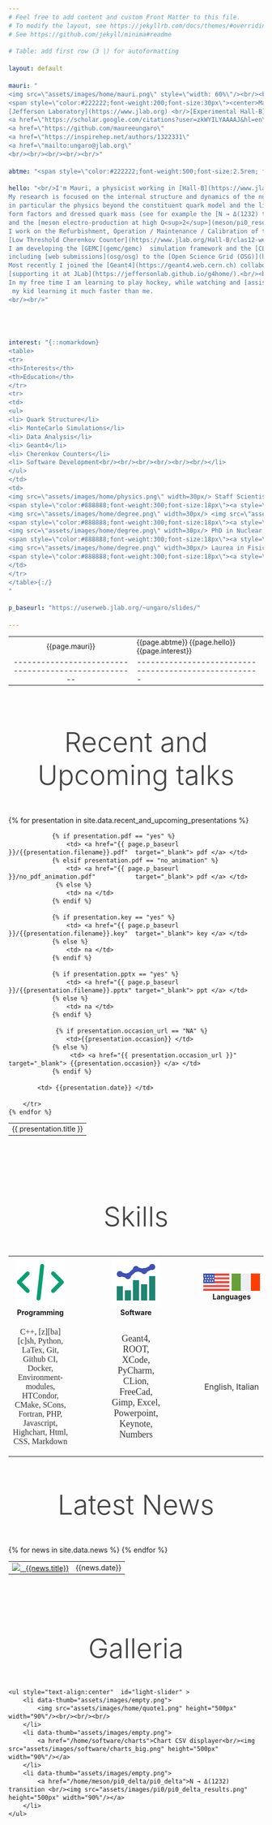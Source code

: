 ```yaml
---
# Feel free to add content and custom Front Matter to this file.
# To modify the layout, see https://jekyllrb.com/docs/themes/#overriding-theme-defaults
# See https://github.com/jekyll/minima#readme

# Table: add first row (3 |) for autoformatting

layout: default

mauri: "
<img src=\"assets/images/home/mauri.png\" style=\"width: 60%\"/><br/><br/>
<span style=\"color:#222222;font-weight:200;font-size:30px\"><center>Maurizio Ungaro</center></span><span style=\"color:#888888;font-weight:200;font-size:24px\">Staff Scientist</span><br/><br/>
[Jefferson Laboratory](https://www.jlab.org) <br/>[Experimental Hall-B](https://www.jlab.org/physics/hall-b)<br/><br/>
<a href=\"https://scholar.google.com/citations?user=zkWYILYAAAAJ&hl=en\" target=_blank><img class=\"zoomIcon\" src=\"assets/images/home/gscholar.png\"/> </a> 
<a href=\"https://github.com/maureeungaro\"                              target=_blank><img class=\"zoomIcon\" src=\"assets/images/home/github.png\"  /> </a> 
<a href=\"https://inspirehep.net/authors/1322331\"                       target=_blank><img class=\"zoomIcon\" src=\"assets/images/home/inspire.png\" /> </a> 
<a href=\"mailto:ungaro@jlab.org\"                                                    ><img class=\"zoomIcon\" src=\"assets/images/home/email.png\"   /> </a>
<br/><br/><br/><br/><br/>"

abtme: "<span style=\"color:#222222;font-weight:500;font-size:2.5rem; font-family: Montserrat,sans-serif; \">About Me</span> <br/>"

hello: "<br/>I'm Mauri, a physicist working in [Hall-B](https://www.jlab.org/physics/hall-b) at [Jefferson Lab](https://www.jlab.org).<br/><br/>
My research is focused on the internal structure and dynamics of the nucleon, <br/>
in particular the physics beyond the constituent quark model and the link between <br/>
form factors and dressed quark mass (see for example the [N → Δ(1232) transition](meson/pi0_delta/pi0_delta)<br/>
and the [meson electro-production at high Q<sup>2</sup>](meson/pi0_resonance/pi0_resonance) analyses). <br/><br/>
I work on the Refurbishment, Operation / Maintenance / Calibration of the<br/> 
[Low Threshold Cherenkov Counter](https://www.jlab.org/Hall-B/clas12-web/specs/ltcc.pdf) detector in Hall-B. <br/><br/>
I am developing the [GEMC](gemc/gemc)  simulation framework and the [CLAS12 simulations](clas12Tags/clas12Tags),  <br/>
including [web submissions](osg/osg) to the [Open Science Grid (OSG)](https://gracc.opensciencegrid.org/d/000000033/osg-project-accounting?orgId=1).<br/><br/>
Most recently I joined the [Geant4](https://geant4.web.cern.ch) collaboration with the purpose of 
[supporting it at JLab](https://jeffersonlab.github.io/g4home/).<br/><br/>
In my free time I am learning to play hockey, while watching and [assisting](showcase/hockey)<br/>
 my kid learning it much faster than me.
<br/><br/>"




interest: "{::nomarkdown}
<table>
<tr>
<th>Interests</th>   
<th>Education</th>
</tr>
<tr>
<td>
<ul>
<li> Quark Structure</li>
<li> MonteCarlo Simulations</li>
<li> Data Analysis</li>
<li> Geant4</li>
<li> Cherenkov Counters</li>
<li> Software Development<br/><br/><br/><br/><br/><br/></li>
</ul>
</td>
<td>
<img src=\"assets/images/home/physics.png\" width=30px/> Staff Scientist<br/>
<span style=\"color:#888888;font-weight:300;font-size:18px\"><a style=\"color:#448844;\" href=\"https://www.jlab.org\">Jefferson Laboratory</a>, VA, USA, 2011-present</span><br/><br/>
<img src=\"assets/images/home/degree.png\" width=30px/> <img src=\"assets/images/home/physics.png\" width=30px/> Post-Doc and Research Associate<br/>
<span style=\"color:#888888;font-weight:300;font-size:18px\"><a style=\"color:#448844;\" href=\"https://uconn.edu\">University of Connecticut</a>, USA, 2004-2011</span><br/><br/>
<img src=\"assets/images/home/degree.png\" width=30px/> PhD in Nuclear Physics     <br/>
<span style=\"color:#888888;font-weight:300;font-size:18px\"><a style=\"color:#448844;\" href=\"https://www.rpi.edu\">Rensselaer Polytechnic Institute</a>, Troy, NY, USA, 2003</span><br/><br/>
<img src=\"assets/images/home/degree.png\" width=30px/> Laurea in Fisica <br/>
<span style=\"color:#888888;font-weight:300;font-size:18px\"><a style=\"color:#448844;\" href=\"https://www.difi.unige.it/it\">Università degli studi di Genova</a>, Italy, 1999</span><br/>
</td>
</tr>
</table>{:/}
"

p_baseurl: "https://userweb.jlab.org/~ungaro/slides/"

---
```


|                                                      |                                                       |
|:----------------------------------------------------:|-------------------------------------------------------|
|                    {{page.mauri}}                    | {{page.abtme}} {{page.hello}}     {{page.interest}}   |
| ---------------------------------------------------- | ----------------------------------------------------- |

<div class="colored_band">

<br/><br/><br/>

<p style="text-align:center">
<span style="color:#444;font-weight:300;font-size:54px">Recent and Upcoming talks</span>
</p>
<br/><br/>
<table class="alternate">
	{% for presentation in site.data.recent_and_upcoming_presentations %}
		<tr>
            <td> {{ presentation.title }} </td>

                {% if presentation.pdf == "yes" %}
                    <td> <a href="{{ page.p_baseurl }}/{{presentation.filename}}.pdf"  target="_blank"> pdf </a> </td>
                {% elsif presentation.pdf == "no_animation" %}
                    <td> <a href="{{ page.p_baseurl }}/no_pdf_animation.pdf"           target="_blank"> pdf </a> </td>
                 {% else %}
                    <td> na </td>
                {% endif %}

                {% if presentation.key == "yes" %}
                    <td> <a href="{{ page.p_baseurl }}/{{presentation.filename}}.key"  target="_blank"> key </a> </td>
                {% else %}
                    <td> na </td>
                {% endif %}

                {% if presentation.pptx == "yes" %}
                    <td> <a href="{{ page.p_baseurl }}/{{presentation.filename}}.pptx" target="_blank"> ppt </a> </td>
                {% else %}
                    <td> na </td>
                {% endif %}

                 {% if presentation.occasion_url == "NA" %}
                    <td>{{presentation.occasion}} </td>
                {% else %}
                     <td> <a href="{{ presentation.occasion_url }}"  target="_blank"> {{presentation.occasion}} </a> </td>
                {% endif %}

            <td> {{presentation.date}} </td>

        </tr>
	{% endfor %}

</table>
<br/><br/><br/>

</div>


<br/><br/>

<p style="text-align:center"><span style="color:#444;font-weight:300;font-size:54px;">Skills</span></p>    
<br/>


<table style="text-align:center;">
<tr>
    <th style="width: 25%"><img src="assets/images/home/code.png" alt="code"/>      <br/>Programming</th>
    <th></th>
    <th style="width: 25%"><img src="assets/images/home/software.png"/>  <br/>Software</th>
    <th></th>
    <th style="width: 25%"><img src="assets/images/home/languages.png"/> <br/>Languages</th>
</tr>
<tr>
    <td><p style="color:#333;font-weight:400;font-size:16px; font-family: Monaco">C++, [z][ba][c]sh, Python, LaTex, Git, Github CI, Docker, Environment-modules, HTCondor, CMake, SCons, Fortran, PHP, Javascript, Highchart, Html, CSS, Markdown</p></td>
    <td></td>
    <td><p style="color:#333;font-weight:400;font-size:18px; font-family: Avenir"> Geant4, ROOT, XCode, PyCharm, CLion, FreeCad, Gimp, Excel, Powerpoint, Keynote, Numbers  </p></td>
    <td></td>
    <td><p style="color:#333;font-weight:400;font-size:16px">English, Italian</p></td>
</tr>
</table>
<br/>


<div class="colored_band">
	<br/>
	<p style="text-align:center"><span style="color:#444;font-weight:300;font-size:54px;">Latest News</span></p>    
	<br/><br/>
	<table class="alternate">
	{% for news in site.data.news %}
		<tr>
			<td> <a href="{{news.link}}"><img src="{{news.image}}" width="100px">&nbsp;&nbsp;&nbsp;{{news.title}}</a> </td>
			<td> {{news.date}} </td>
		</tr>
	{% endfor %}
	</table>
	<br/><br/>
</div>



<link type="text/css" rel="stylesheet" href="/home/assets/lightslider.css" />
<script src="/home/assets/jq.js"></script>
<script src="/home/assets/lightslider.js"></script>

<div>
	<br/><br/><br/>
	<p style="text-align:center"><span style="color:#444;font-weight:300;font-size:54px;">Galleria</span></p>    
	<br/>

	<ul style="text-align:center"  id="light-slider" >
    	<li data-thumb="assets/images/empty.png">
			<img src="assets/images/home/quote1.png" height="500px" width="90%"/><br/><br/><br/>
    	</li>
    	<li data-thumb="assets/images/empty.png">
			<a href="/home/software/charts">Chart CSV displayer<br/><img src="assets/images/software/charts_big.png" height="500px" width="90%"/></a>
    	</li>
    	<li data-thumb="assets/images/empty.png">
			<a href="/home/meson/pi0_delta/pi0_delta">N → Δ(1232) transition <br/><img src="assets/images/pi0/pi0_delta_results.png" height="500px" width="90%"/></a>
    	</li>
	</ul>

</div>

<script type="text/javascript">
    $(document).ready(function() {
            $('#light-slider').lightSlider({
                gallery:true,
                item:1,
                thumbItem:2,
                slideMargin: 1,
                speed:500,
		        pause: 5000,
                auto:true,
                loop:true,
                onSliderLoad: function() {
                    $('#light-slider').removeClass('cS-hidden');
                }  
		});
});
</script>

<br/><br/><br/>
<br/><br/><br/>


[mauri]: assets/images/home/mauri.png

[gscholar]: assets/images/home/google-scholar.png

[github]: assets/images/home/github.png

[inspire]: assets/images/home/inspire.png

[degree]: assets/images/home/degree.png

[code]: assets/images/home/code.png

[software]: assets/images/home/software.png

[languages]: assets/images/home/languages.png

[quote1]: assets/images/home/quote1.png
